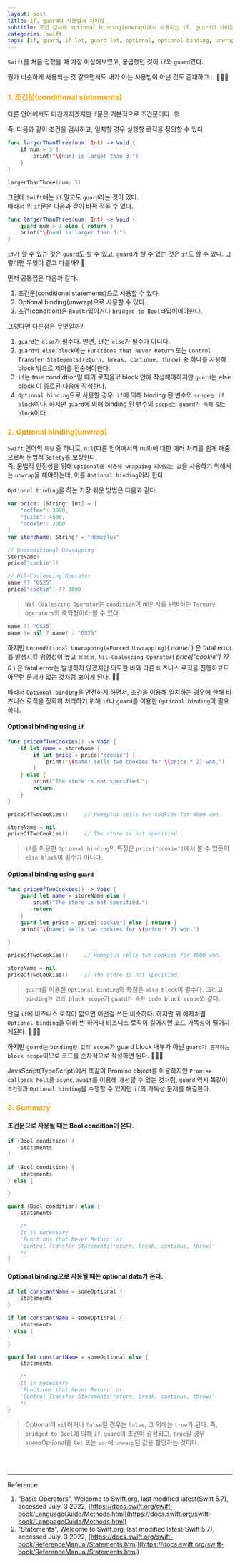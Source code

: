 ```yaml
---
layout: post
title: if, guard의 사용법과 차이점
subtitle: 조건 검사와 optional binding(unwrap)에서 사용되는 if, guard의 차이점
categories: swift
tags: [if, guard, if let, guard let, optional, optional binding, unwrap]
---
```


`Swift`를 처음 접했을 때 가장 이상해보였고, 궁금했던 것이 `if`와 `guard`였다.

뭔가 비슷하게 사용되는 것 같으면서도 내가 아는 사용법이 아닌 것도 존재하고... 🤔🤔🤔

### <span style="color: orange">1. 조건문(conditional statements)</span>

다른 언어에서도 마찬가지겠지만 if문은 기본적으로 조건문이다. 🙃

즉, 다음과 같이 조건을 검사하고, 일치할 경우 실행할 로직을 정의할 수 있다.

```swift
func largerThanThree(num: Int) -> Void {
    if num > 3 {
        print("\(num) is larger than 3.")
    }
}

largerThanThree(num: 5)

```

그런데 `Swift`에는 `if` 말고도 `guard`라는 것이 있다.  
따라서 위 `if`문은 다음과 같이 바꿔 적을 수 있다.
```swift
func largerThanThree(num: Int) -> Void {
    guard num > 3 else { return }
    print("\(num) is larger than 3.")
}
```

`if`가 할 수 있는 것은 `guard`도 할 수 있고, `guard`가 할 수 있는 것은 `if`도 할 수 있다. 그렇다면 무엇이 같고 다를까? 👀

먼저 공통점은 다음과 같다.

1. 조건문(conditional statements)으로 사용할 수 있다.
2. Optional binding(unwrap)으로 사용할 수 있다.
3. 조건(condition)은 `Bool`타입이거나 `bridged to Bool`타입이어야한다. 

그렇다면 다른점은 무엇일까?

1. `guard`는 `else`가 필수다. 반면, `if`는 `else`가 필수가 아니다.
2. `guard의 else block`에는 `Functions that Never Return` 또는 `Control Transfer Statements(return, break, continue, throw)` 중 하나를 사용해 block 밖으로 제어를 전송해야한다.
3. `if`는 true condidtion일 때의 로직을 if block 안에 작성해야하지만 `guard`는 else block 이 종료된 다음에 작성한다.
4. `Optional binding`으로 사용할 경우, `if`에 의해 binding 된 변수의 `scope는 if block`이다. 하지만 `guard`에 의해 binding 된 변수의 `scope는 guard가 속해 있는 block`이다. 



### <span style="color: orange">2. Optional binding(unwrap)</span>

`Swift` 언어의 `특징` 중 하나로, `nil`(다른 언어에서의 null)에 대한 에러 처리를 쉽게 해줌으로써 문법적 `Safety`를 보장한다.  
즉, 문법적 안정성을 위해 `Optional을 이용해 wrapping 되어있는 값`을 사용하기 위해서는 `unwrap`을 해야하는데, 이를 `Optional binding`이라 한다.

`Optional binding`을 하는 가장 쉬운 방법은 다음과 같다.
```swift
var price: [String: Int] = [
    "coffee": 3000,
    "juice": 4500,
    "cookie": 2000
]
var storeName: String? = "Homeplus"

// Unconditional Unwrapping
storeName!
price["cookie"]!

// Nil-Coalescing Operator
name ?? "GS25"
price["cookie"] ?? 3000
```

> `Nil-Coalescing Operator`는 `condition`이 nil인지를 판별하는 `Ternary Operators`의 축약형이라 볼 수 있다.
```swift
name ?? "GS25"
name != nil ? name! : "GS25"
```

하지만 `Unconditional Unwrapping(=Forced Unwrapping)`( _name!_ ) 은 fatal error를 발생시킬 위험성이 높고 ☠️☠️☠️, `Nil-Coalescing Operator`( _price["cookie"] ?? 0_ ) 은 fatal error는 발생하지 않겠지만 의도한 바와 다른 비즈니스 로직을 진행하고도 아무런 문제가 없는 것처럼 보이게 된다. 🤥🤥

따라서 `Optional binding`을 안전하게 하면서, 조건을 이용해 일치하는 경우에 한해 비즈니스 로직을 정확히 처리하기 위해 `if`나 `guard`를 이용한 `Optional binding`이 필요하다. 

#### Optional binding using `if`

```swift
func priceOfTwoCookies() -> Void {
    if let name = storeName {
        if let price = price["cookie"] {
            print("\(name) sells two cookies for \(price * 2) won.")
        }
    } else {
        print("The store is not specified.")
        return
    }
}

priceOfTwoCookies()     // Homeplus sells two cookies for 4000 won.

storeName = nil
priceOfTwoCookies()     // The store is not specified.
```
> `if`를 이용한 `Optional binding`의 특징은 `price["cookie"]`에서 볼 수 있듯이 `else block`이 필수가 아니다.


#### Optional binding using `guard`
```swift
func priceOfTwoCookies() -> Void {
    guard let name = storeName else {
        print("The store is not specified.")
        return
    }
    guard let price = price["cookie"] else { return }
    print("\(name) sells two cookies for \(price * 2) won.")
    
}

priceOfTwoCookies()     // Homeplus sells two cookies for 4000 won.

storeName = nil
priceOfTwoCookies()     // The store is not specified.
```
> `guard`를 이용한 `Optional binding`의 특징은 `else block`이 필수다. 그리고 `binding한 값의 block scope`가 `guard가 속한 code block scope`와 같다.

단일 `if`에 비즈니스 로직이 짧으면 어떤걸 쓰든 비슷하다. 하지만 위 예제처럼 `Optional binding`을 여러 번 하거나 비즈니스 로직이 길어지면 코드 가독성이 떨어지게된다. 🥵🥵🥵

하지만 `guard`는 `binding한 값의 scope`가 guard block 내부가 아닌 `guard가 존재하는 block scope`이므로 코드를 순차적으로 작성하면 된다. 🤩🤩🤩

JavsScript(TypeScript)에서 똑같이 Promise object를 이용하지만 `Promise callback hell`을 `async`, `await`를 이용해 개선할 수 있는 것처럼, `guard` 역시 똑같이 `조건절`과 `Optional binding`을 수행할 수 있지만 `if`의 가독성 문제를 해결한다.



### <span style="color: orange">3. Summary</span>

#### 조건문으로 사용될 때는 Bool condition이 온다.

```swift
if (Bool condition) {
    statements
}

if (Bool condition) {
    statements
} else {

}

guard (Bool condition) else {
    statements

    /*
    It is necessary
    'Functions that Never Return' or 
    'Control Transfer Statements(return, break, continue, throw)'
    */
}
```

#### Optional binding으로 사용될 때는 optional data가 온다.

```swift
if let constantName = someOptional {
    statements
}

if let constantName = someOptional {
    statements
} else {

}

guard let constantName = someOptional else {
    statements

    /*
    It is necessary
    'Functions that Never Return' or 
    'Control Transfer Statements(return, break, continue, throw)'
    */
}
```
> Optional이 `nil`이거나 `false`일 경우는 `false`, 그 외에는 `true`가 된다. 즉, `bridged to Bool`에 의해 `if`, `guard`의 조건이 결정되고, `true`일 경우 someOptional을 `let` 또는 `var`에 `unwarp`된 값을 할당하는 것이다.



<br><br>

---
Reference


1. "Basic Operators", Welcome to Swift.org, last modified latest(Swift 5.7), accessed July. 3 2022, [https://docs.swift.org/swift-book/LanguageGuide/Methods.html](https://docs.swift.org/swift-book/LanguageGuide/Methods.html)
2. "Statements", Welcome to Swift.org, last modified latest(Swift 5.7), accessed July. 3 2022, [https://docs.swift.org/swift-book/ReferenceManual/Statements.html](https://docs.swift.org/swift-book/ReferenceManual/Statements.html)

